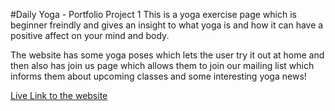 #Daily Yoga - Portfolio Project 1
This is a yoga exercise page which is beginner freindly and gives an insight to what yoga is and how it can have a positive affect on your mind and body.

The website has some yoga poses which lets the user try it out at home and then also has join us page which allows them to  join our mailing list which informs them about upcoming classes and some interesting yoga news!

[Live Link to the website]()